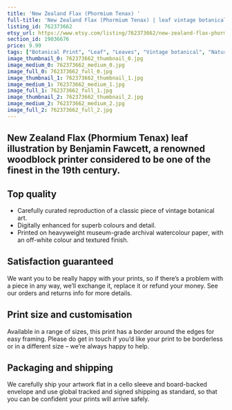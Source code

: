 ```yaml
---
title: 'New Zealand Flax (Phormium Tenax) '
full-title: 'New Zealand Flax (Phormium Tenax) | leaf vintage botanical art print'
listing_id: 762373662
etsy_url: https://www.etsy.com/listing/762373662/new-zealand-flax-phormium-tenax-leaf?utm_source=site&utm_medium=api&utm_campaign=api
section_id: 19036676
price: 9.99
tags: ["Botanical Print", "Leaf", "Leaves", "Vintage botanical", "Nature", "Botanical", "Garden", "Leaf print", "Kitchen print", "Vintage wall art", "Gift print", "Gardening", "Angel wing"]
image_thumbnail_0: 762373662_thumbnail_0.jpg
image_medium_0: 762373662_medium_0.jpg
image_full_0: 762373662_full_0.jpg
image_thumbnail_1: 762373662_thumbnail_1.jpg
image_medium_1: 762373662_medium_1.jpg
image_full_1: 762373662_full_1.jpg
image_thumbnail_2: 762373662_thumbnail_2.jpg
image_medium_2: 762373662_medium_2.jpg
image_full_2: 762373662_full_2.jpg
---
```

New Zealand Flax (Phormium Tenax) leaf illustration by Benjamin Fawcett, a renowned woodblock printer considered to be one of the finest in the 19th century.
---

## Top quality

* Carefully curated reproduction of a classic piece of vintage botanical art.
* Digitally enhanced for superb colours and detail.
* Printed on heavyweight museum-grade archival watercolour paper, with an off-white colour and textured finish.

## Satisfaction guaranteed

We want you to be really happy with your prints, so if there’s a problem with a piece in any way, we’ll exchange it, replace it or refund your money. See our orders and returns info for more details. 

## Print size and customisation

Available in a range of sizes, this print has a border around the edges for easy framing. Please do get in touch if you’d like your print to be borderless or in a different size – we’re always happy to help.

## Packaging and shipping

We carefully ship your artwork flat in a cello sleeve and board-backed envelope and use global tracked and signed shipping as standard, so that you can be confident your prints will arrive safely.
